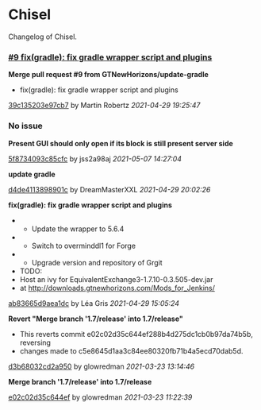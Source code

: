 
# Chisel

Changelog of Chisel.


### [#9 fix(gradle): fix gradle wrapper script and plugins](https://github.com/GTNewHorizons/Chisel/pull/9)
**Merge pull request #9 from GTNewHorizons/update-gradle**
* fix(gradle): fix gradle wrapper script and plugins

[39c135203e97cb7](https://github.com/GTNewHorizons/Chisel/commit/39c135203e97cb7)
by Martin Robertz *2021-04-29 19:25:47*
### No issue
**Present GUI should only open if its block is still present server side**

[5f8734093c85cfc](https://github.com/GTNewHorizons/Chisel/commit/5f8734093c85cfc)
by jss2a98aj *2021-05-07 14:27:04*

**update gradle**

[d4de4113898901c](https://github.com/GTNewHorizons/Chisel/commit/d4de4113898901c)
by DreamMasterXXL *2021-04-29 20:02:26*

**fix(gradle): fix gradle wrapper script and plugins**
* - Update the wrapper to 5.6.4
* - Switch to overminddl1 for Forge
* - Upgrade version and repository of Grgit
* TODO:
* Host an ivy for EquivalentExchange3-1.7.10-0.3.505-dev.jar
* at http://downloads.gtnewhorizons.com/Mods_for_Jenkins/

[ab83665d9aea1dc](https://github.com/GTNewHorizons/Chisel/commit/ab83665d9aea1dc)
by Léa Gris *2021-04-29 15:05:24*

**Revert "Merge branch '1.7/release' into 1.7/release"**
* This reverts commit e02c02d35c644ef288b4d275dc1cb0b97da74b5b, reversing
* changes made to c5e8645d1aa3c84ee80320fb71b4a5ecd70dab5d.

[d3b68032cd2a950](https://github.com/GTNewHorizons/Chisel/commit/d3b68032cd2a950)
by glowredman *2021-03-23 13:14:46*

**Merge branch '1.7/release' into 1.7/release**

[e02c02d35c644ef](https://github.com/GTNewHorizons/Chisel/commit/e02c02d35c644ef)
by glowredman *2021-03-23 11:22:39*

